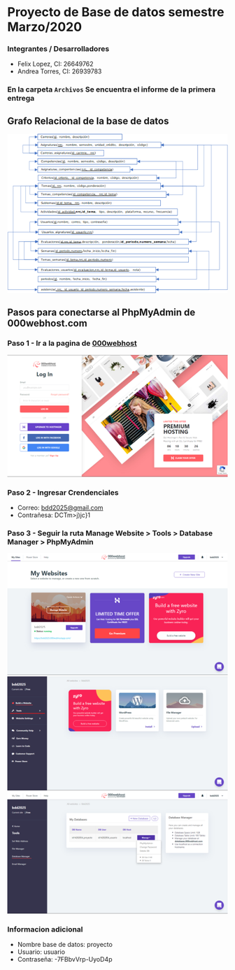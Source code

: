 # Proyecto de Base de datos semestre Marzo/2020

### Integrantes / Desarrolladores

- Felix Lopez, CI: 26649762
- Andrea Torres, CI: 26939783

### En la carpeta `Archivos` Se encuentra el informe de la primera entrega

## Grafo Relacional de la base de datos

![Grafo Relacional](./archivos/imagenes/grafo_relacional.png)

## Pasos para conectarse al PhpMyAdmin de 000webhost.com

### Paso 1 - Ir a la pagina de [000webhost](https://www.000webhost.com/cpanel-login?from=panel)

![Imagen-1](./archivos/imagenes/tutorial-1.png)

### Paso 2 - Ingresar Crendenciales

- Correo: bdd2025@gmail.com
- Contrañesa: DCTm>j)jc}1

### Paso 3 - Seguir la ruta Manage Website > Tools > Database Manager > PhpMyAdmin

![Imagen-2](./archivos/imagenes/tutorial-2.png)
![Imagen-3](./archivos/imagenes/tutorial-3.png)
![Imagen-4](./archivos/imagenes/tutorial-4.png)

### Informacion adicional

- Nombre base de datos: proyecto
- Usuario: usuario
- Contraseña: -7FBbvVrp-UyoD4p
